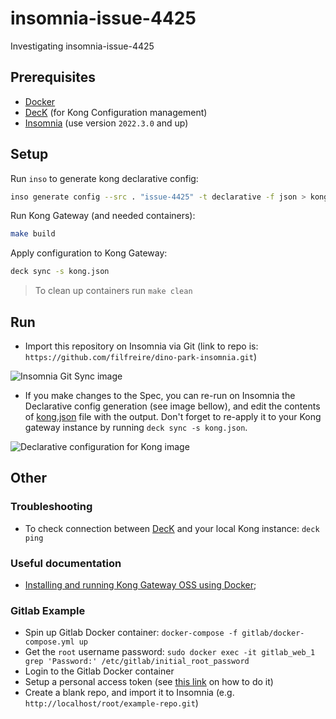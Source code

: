 # insomnia-issue-4425

Investigating insomnia-issue-4425

## Prerequisites

- [Docker](https://docs.docker.com/engine/install/)
- [DecK](https://github.com/Kong/deck) (for Kong Configuration management)
- [Insomnia](https://github.com/Kong/insomnia/releases) (use version `2022.3.0` and up)

## Setup

Run `inso` to generate kong declarative config:

```bash
inso generate config --src . "issue-4425" -t declarative -f json > kong.json
```

Run Kong Gateway (and needed containers):

```bash
make build
```

Apply configuration to Kong Gateway:

```bash
deck sync -s kong.json
```

> To clean up containers run `make clean`

## Run

- Import this repository on Insomnia via Git (link to repo is: `https://github.com/filfreire/dino-park-insomnia.git`)

![Insomnia Git Sync image](imgs/git.png)

- If you make changes to the Spec, you can re-run on Insomnia the Declarative config generation (see image bellow), and edit the contents of [kong.json](kong.json) file with the output. Don't forget to re-apply it to your Kong gateway instance by running `deck sync -s kong.json`.

![Declarative configuration for Kong image](imgs/declarative.png)

## Other

### Troubleshooting

- To check connection between [DecK](https://github.com/Kong/deck) and your local Kong instance: `deck ping`

### Useful documentation

- [Installing and running Kong Gateway OSS using Docker](https://docs.konghq.com/gateway/latest/install-and-run/docker/);

### Gitlab Example

- Spin up Gitlab Docker container: `docker-compose -f gitlab/docker-compose.yml up`
- Get the `root` username password: `sudo docker exec -it gitlab_web_1 grep 'Password:' /etc/gitlab/initial_root_password`
- Login to the Gitlab Docker container
- Setup a personal access token (see [this link](https://docs.gitlab.com/ee/user/profile/personal_access_tokens.html) on how to do it)
- Create a blank repo, and import it to Insomnia (e.g. `http://localhost/root/example-repo.git`)
